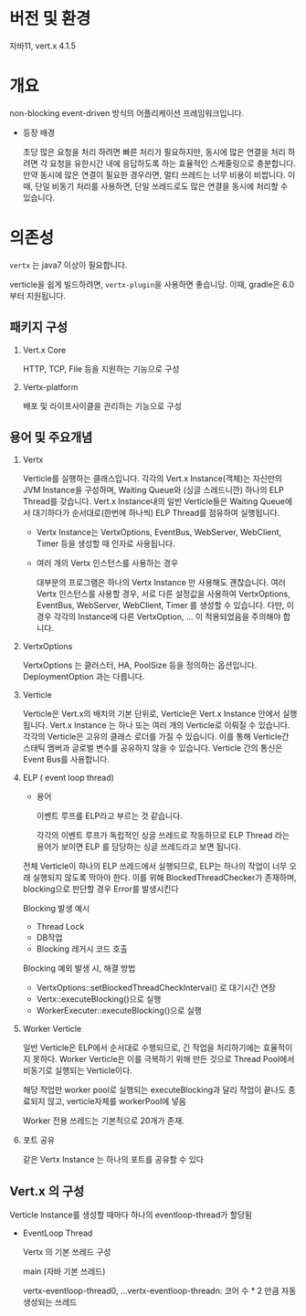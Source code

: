 # 버전 및 환경

자바11, vert.x 4.1.5

# 개요

non-blocking event-driven 방식의 어플리케이션 프레임워크입니다.

- 등장 배경
    
    초당 많은 요청을 처리 하려면 빠른 처리가 필요하지만, 동시에 많은 연결을 처리 하려면 각 요청을 유한시간 내에 응답하도록 하는 효율적인 스케줄링으로 충분합니다. 만약 동시에 많은 연결이 필요한 경우라면, 멀티 쓰레드는 너무 비용이 비쌉니다. 이때, 단일 비동기 처리를 사용하면, 단일 쓰레드로도 많은 연결을 동시에 처리할 수 있습니다.
    

# 의존성

`vertx` 는 java7 이상이 필요합니다.

verticle을 쉽게 빌드하려면, `vertx-plugin`을 사용하면 좋습니당. 이때, gradle은 6.0부터 지원됩니다.

## 패키지 구성

1. Vert.x Core
    
    HTTP, TCP, File 등을 지원하는 기능으로 구성
    
2. Vertx-platform
    
    배포 및 라이프사이클을 관리하는 기능으로 구성
    

## 용어 및 주요개념

1. Vertx
    
    Verticle를 실행하는 클래스입니다. 각각의 Vert.x Instance(객체)는 자신만의 JVM Instance을 구성하며, Waiting Queue와 (싱글 스레드니깐) 하나의 ELP Thread를 갖습니다. Vert.x Instance내의  일반 Verticle들은 Waiting Queue에서 대기하다가 순서대로(한번에 하나씩) ELP Thread를 점유하여 실행됩니다. 
    
    - Vertx Instance는 VertxOptions, EventBus, WebServer, WebClient, Timer 등을 생성할 때 인자로 사용됩니다.
    - 여러 개의 Vertx 인스턴스를 사용하는 경우
        
        대부분의 프로그램은 하나의 Vertx Instance 만 사용해도 괜찮습니다.  여러 Vertx 인스턴스를 사용할 경우, 서로 다른 설정값을 사용하여 VertxOptions, EventBus, WebServer, WebClient, Timer 를 생성할 수 있습니다. 다만, 이 경우 각각의 Instance에 다른 VertxOption, ... 이 적용되었음을 주의해야 합니다.
        
2. VertxOptions
    
    VertxOptions 는 클러스터, HA, PoolSize 등을 정의하는 옵션입니다. DeploymentOption 과는 다릅니다.
    
3. Verticle
    
    Verticle은 Vert.x의 배치의 기본 단위로, Verticle은 Vert.x Instance 안에서 실행됩니다. Vert.x Instance 는 하나 또는 여러 개의 Verticle로 이뤄질 수 있습니다. 각각의 Verticle은 고유의 클래스 로더를 가질 수 있습니다. 이를 통해 Verticle간 스태틱 멤버과 글로벌 변수를 공유하지 않을 수 있습니다. Verticle 간의 통신은 Event Bus를 사용합니다.
    
4. ELP ( event loop thread)
    - 용어
        
        이벤트 루프를 ELP라고 부르는 것 같습니다.
        
        각각의 이벤트 루프가 독립적인 싱글 쓰레드로 작동하므로 ELP Thread 라는 용어가 보이면 ELP 를 담당하는 싱글 쓰레드라고 보면 됩니다.
        
    
    전체 Verticle이 하나의 ELP 쓰레드에서 실행되므로, ELP는 하나의 작업이 너무 오래 실행되지 않도록 막아야 한다. 이를 위해 BlockedThreadChecker가 존재하며, blocking으로 판단할 경우 Error를 발생시킨다
    
    Blocking 발생 예시
    
    - Thread Lock
    - DB작업
    - Blocking 레거시 코드 호출
    
    Blocking 예외 발생 시, 해결 방법
    
    - VertxOptions::setBlockedThreadCheckInterval() 로 대기시간 연장
    - Vertx::executeBlocking()으로 실행
    - WorkerExecuter::executeBlocking()으로 실행
5. Worker Verticle
    
    일반 Verticle은 ELP에서 순서대로 수행되므로, 긴 작업을 처리하기에는 효율적이지 못하다. Worker Verticle은 이를 극복하기 위해 만든 것으로 Thread Pool에서 비동기로 실행되는 Verticle이다. 
    
    해당 작업만 worker pool로 실행되는 executeBlocking과 달리 작업이 끝나도 종료되지 않고, verticle자체를 workerPool에 넣음
    
    Worker 전용 쓰레드는 기본적으로 20개가 존재.
    
6. 포트 공유
    
    같은 Vertx Instance 는 하나의 포트를 공유할 수 있다
    

## Vert.x 의 구성

Verticle Instance를 생성할 때마다 하나의 eventloop-thread가 할당됨

- EventLoop Thread
    
    Vertx 의 기본 쓰레드 구성
    
    main (자바 기본 쓰레드)
    
    vertx-eventloop-thread0, ...vertx-eventloop-threadn: 코어 수 * 2 만큼 자동 생성되는 쓰레드